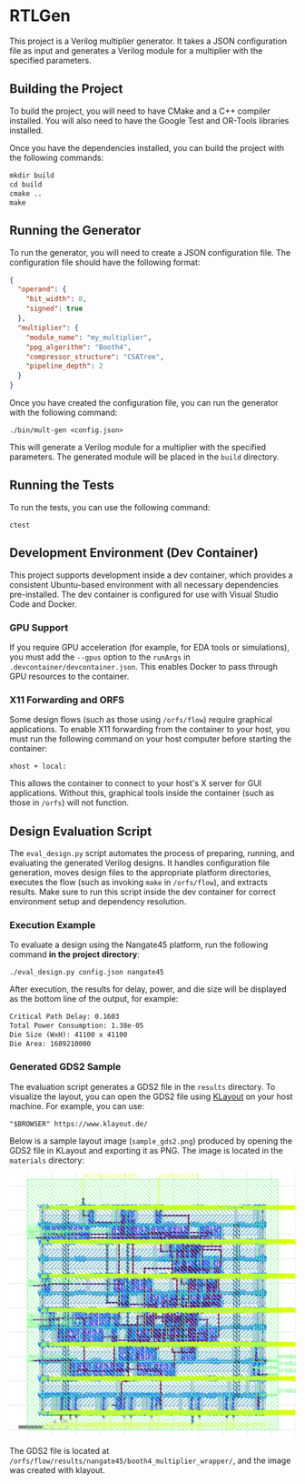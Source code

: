 # RTLGen

This project is a Verilog multiplier generator. It takes a JSON configuration file as input and generates a Verilog module for a multiplier with the specified parameters.

## Building the Project

To build the project, you will need to have CMake and a C++ compiler installed. You will also need to have the Google Test and OR-Tools libraries installed.

Once you have the dependencies installed, you can build the project with the following commands:

```
mkdir build
cd build
cmake ..
make
```

## Running the Generator

To run the generator, you will need to create a JSON configuration file. The configuration file should have the following format:

```json
{
  "operand": {
    "bit_width": 8,
    "signed": true
  },
  "multiplier": {
    "module_name": "my_multiplier",
    "ppg_algorithm": "Booth4",
    "compressor_structure": "CSATree",
    "pipeline_depth": 2
  }
}
```

Once you have created the configuration file, you can run the generator with the following command:

```
./bin/mult-gen <config.json>
```

This will generate a Verilog module for a multiplier with the specified parameters. The generated module will be placed in the `build` directory.

## Running the Tests

To run the tests, you can use the following command:

```
ctest
```

## Development Environment (Dev Container)

This project supports development inside a dev container, which provides a consistent Ubuntu-based environment with all necessary dependencies pre-installed. The dev container is configured for use with Visual Studio Code and Docker.

### GPU Support

If you require GPU acceleration (for example, for EDA tools or simulations), you must add the `--gpus` option to the `runArgs` in `.devcontainer/devcontainer.json`. This enables Docker to pass through GPU resources to the container.

### X11 Forwarding and ORFS

Some design flows (such as those using `/orfs/flow`) require graphical applications. To enable X11 forwarding from the container to your host, you must run the following command on your host computer before starting the container:

```
xhost + local:
```

This allows the container to connect to your host's X server for GUI applications. Without this, graphical tools inside the container (such as those in `/orfs`) will not function.

## Design Evaluation Script

The `eval_design.py` script automates the process of preparing, running, and evaluating the generated Verilog designs. It handles configuration file generation, moves design files to the appropriate platform directories, executes the flow (such as invoking `make` in `/orfs/flow`), and extracts results. Make sure to run this script inside the dev container for correct environment setup and dependency resolution.

### Execution Example

To evaluate a design using the Nangate45 platform, run the following command **in the project directory**:

```
./eval_design.py config.json nangate45
```

After execution, the results for delay, power, and die size will be displayed as the bottom line of the output, for example:

```
Critical Path Delay: 0.1603
Total Power Consumption: 1.38e-05
Die Size (WxH): 41100 x 41100
Die Area: 1689210000
```

### Generated GDS2 Sample

The evaluation script generates a GDS2 file in the `results` directory. To visualize the layout, you can open the GDS2 file using [KLayout](https://www.klayout.de/) on your host machine. For example, you can use:

```
"$BROWSER" https://www.klayout.de/
```

Below is a sample layout image (`sample_gds2.png`) produced by opening the GDS2 file in KLayout and exporting it as PNG. The image is located in the `materials` directory:

![Generated GDS2 Sample](materials/sample_gds2.png)

The GDS2 file is located at `/orfs/flow/results/nangate45/booth4_multiplier_wrapper/`, and the image was created with klayout.
